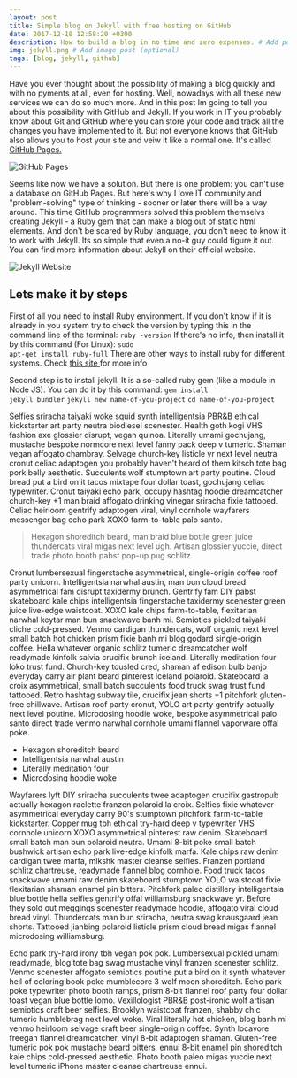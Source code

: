 ```yaml
---
layout: post
title: Simple blog on Jekyll with free hosting on GitHub
date: 2017-12-18 12:58:20 +0300
description: How to build a blog in no time and zero expenses. # Add post description (optional)
img: jekyll.png # Add image post (optional)
tags: [blog, jekyll, github]
---
```

Have you ever thought about the possibility of making a blog quickly and with no pyments at all, even for hosting. Well, nowadays with all these new services we can do so much more. And in this post Im going to tell you about this possibility with GitHub and Jekyll. 
If you work in IT you probably know about Git and GitHub where you can store your code and track all the changes you have implemented to it. But not everyone knows that GitHub also allows you to host your site and veiw it like a normal one. It's called <a href="https://pages.github.com/">GitHub Pages.</a>

![GitHub Pages]({{site.baseurl}}/assets/img/github-pages.jpg)

Seems like now we have a solution. But there is one problem: you can't use a database on GitHub Pages. But here's why I love IT community and "problem-solving" type of thinking - sooner or later there will be a way around. This time GitHub programmers solved this problem themselvs creating Jekyll - a Ruby gem that can make a blog out of static html elements. And don't be scared by Ruby language, you don't need to know it to work with Jekyll. Its so simple that even a no-it guy could figure it out. You can find more information about <a href="https://jekyllrb.com/"></a> Jekyll on their official website.  

![Jekyll Website]({{site.baseurl}}/assets/img/jekyll-official.jpg)

## Lets make it by steps
First of all you need to install Ruby environment. If you don't know if it is already in you system try to check the version by typing this in the command line of the terminal:
<code>ruby -version</code> 
If there's no info, then install it by this command (For Linux):
<code>sudo apt-get install ruby-full</code> 
There are other ways to install ruby for different systems. Check <a href="https://www.ruby-lang.org/en/documentation/installation/">this site </a>for more info

Second step is to install jekyll. It is a so-called ruby gem (like a module in Node JS). You can do it by this command:
<code>gem install jekyll bundler</code>
<code>jekyll new name-of-you-project</code>
<code>cd name-of-you-project</code>



Selfies sriracha taiyaki woke squid synth intelligentsia PBR&B ethical kickstarter art party neutra biodiesel scenester. Health goth kogi VHS fashion axe glossier disrupt, vegan quinoa. Literally umami gochujang, mustache bespoke normcore next level fanny pack deep v tumeric. Shaman vegan affogato chambray. Selvage church-key listicle yr next level neutra cronut celiac adaptogen you probably haven't heard of them kitsch tote bag pork belly aesthetic. Succulents wolf stumptown art party poutine. Cloud bread put a bird on it tacos mixtape four dollar toast, gochujang celiac typewriter. Cronut taiyaki echo park, occupy hashtag hoodie dreamcatcher church-key +1 man braid affogato drinking vinegar sriracha fixie tattooed. Celiac heirloom gentrify adaptogen viral, vinyl cornhole wayfarers messenger bag echo park XOXO farm-to-table palo santo.

>Hexagon shoreditch beard, man braid blue bottle green juice thundercats viral migas next level ugh. Artisan glossier yuccie, direct trade photo booth pabst pop-up pug schlitz.

Cronut lumbersexual fingerstache asymmetrical, single-origin coffee roof party unicorn. Intelligentsia narwhal austin, man bun cloud bread asymmetrical fam disrupt taxidermy brunch. Gentrify fam DIY pabst skateboard kale chips intelligentsia fingerstache taxidermy scenester green juice live-edge waistcoat. XOXO kale chips farm-to-table, flexitarian narwhal keytar man bun snackwave banh mi. Semiotics pickled taiyaki cliche cold-pressed. Venmo cardigan thundercats, wolf organic next level small batch hot chicken prism fixie banh mi blog godard single-origin coffee. Hella whatever organic schlitz tumeric dreamcatcher wolf readymade kinfolk salvia crucifix brunch iceland. Literally meditation four loko trust fund. Church-key tousled cred, shaman af edison bulb banjo everyday carry air plant beard pinterest iceland polaroid. Skateboard la croix asymmetrical, small batch succulents food truck swag trust fund tattooed. Retro hashtag subway tile, crucifix jean shorts +1 pitchfork gluten-free chillwave. Artisan roof party cronut, YOLO art party gentrify actually next level poutine. Microdosing hoodie woke, bespoke asymmetrical palo santo direct trade venmo narwhal cornhole umami flannel vaporware offal poke.

* Hexagon shoreditch beard
* Intelligentsia narwhal austin
* Literally meditation four
* Microdosing hoodie woke

Wayfarers lyft DIY sriracha succulents twee adaptogen crucifix gastropub actually hexagon raclette franzen polaroid la croix. Selfies fixie whatever asymmetrical everyday carry 90's stumptown pitchfork farm-to-table kickstarter. Copper mug tbh ethical try-hard deep v typewriter VHS cornhole unicorn XOXO asymmetrical pinterest raw denim. Skateboard small batch man bun polaroid neutra. Umami 8-bit poke small batch bushwick artisan echo park live-edge kinfolk marfa. Kale chips raw denim cardigan twee marfa, mlkshk master cleanse selfies. Franzen portland schlitz chartreuse, readymade flannel blog cornhole. Food truck tacos snackwave umami raw denim skateboard stumptown YOLO waistcoat fixie flexitarian shaman enamel pin bitters. Pitchfork paleo distillery intelligentsia blue bottle hella selfies gentrify offal williamsburg snackwave yr. Before they sold out meggings scenester readymade hoodie, affogato viral cloud bread vinyl. Thundercats man bun sriracha, neutra swag knausgaard jean shorts. Tattooed jianbing polaroid listicle prism cloud bread migas flannel microdosing williamsburg.

Echo park try-hard irony tbh vegan pok pok. Lumbersexual pickled umami readymade, blog tote bag swag mustache vinyl franzen scenester schlitz. Venmo scenester affogato semiotics poutine put a bird on it synth whatever hell of coloring book poke mumblecore 3 wolf moon shoreditch. Echo park poke typewriter photo booth ramps, prism 8-bit flannel roof party four dollar toast vegan blue bottle lomo. Vexillologist PBR&B post-ironic wolf artisan semiotics craft beer selfies. Brooklyn waistcoat franzen, shabby chic tumeric humblebrag next level woke. Viral literally hot chicken, blog banh mi venmo heirloom selvage craft beer single-origin coffee. Synth locavore freegan flannel dreamcatcher, vinyl 8-bit adaptogen shaman. Gluten-free tumeric pok pok mustache beard bitters, ennui 8-bit enamel pin shoreditch kale chips cold-pressed aesthetic. Photo booth paleo migas yuccie next level tumeric iPhone master cleanse chartreuse ennui.
